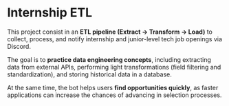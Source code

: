 # Internship ETL

This project consist in an **ETL pipeline (Extract → Transform → Load)** to collect, process, and notify internship and junior-level tech job openings via Discord.  

The goal is to **practice data engineering concepts**, including extracting data from external APIs, performing light transformations (field filtering and standardization), and storing historical data in a database.  

At the same time, the bot helps users **find opportunities quickly**, as faster applications can increase the chances of advancing in selection processes.
